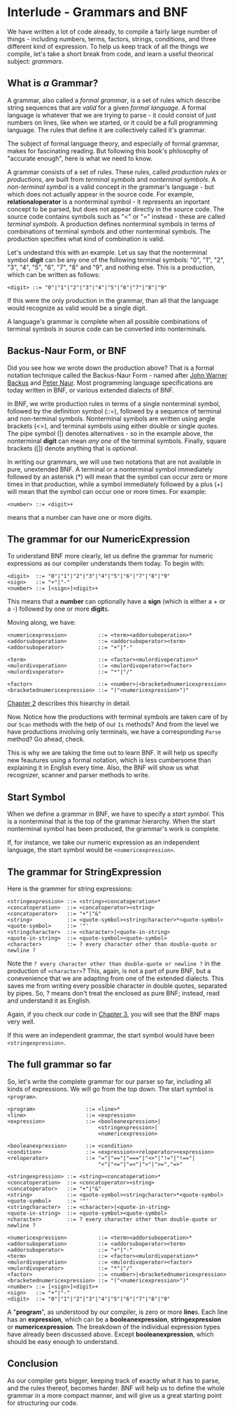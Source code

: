 # Interlude - Grammars and BNF

We have written a lot of code already, to compile a fairly large number of things - including numbers, terms, factors, strings, conditions, and three different kind of expression. To help us keep track of all the things we compile, let's take a short break from code, and learn a useful theorical subject: _grammars_.

## What is _a_ Grammar?

A grammar, also called a _formal grammar_, is a set of rules which describe string sequences that are _valid_ for a given _formal language_. A formal language is whatever that we are trying to parse - it could consist of just numbers on lines, like when we started, or it could be a full programming language. The rules that define it are collectively called it's grammar.

The subject of formal language theory, and especially of formal grammar, makes for fascinating reading. But following this book's philosophy of "accurate enough", here is what we need to know.

A grammar consists of a set of rules. These rules, called _production rules_ or _productions_, are built from _terminal symbols_ and _nonterninal symbols_. A _non-terminal symbol_ is a valid concept in the grammar's language - but which does not actually appear in the source code. For example, **relationaloperator** is a nonterminal symbol - it represents an inportant concept to be parsed, but does not appear directly in the source code. The source code contains symbols such as "<" or "=" instead - these are called _terminal symbols_. A production defines nonterminal symbols in terms of combinations of terminal symbols and other nonterminal symbols. The production specifies what kind of combination is valid.

Let's undestand this with an example. Let us say that the nonterminal symbol **digit** can be any one of the following terminal symbols: "0", "1", "2", "3", "4", "5", "6", "7", "8" and "9", and nothing else. This is a production, which can be written as follows:

```bnf
<digit> ::= "0"|"1"|"2"|"3"|"4"|"5"|"6"|"7"|"8"|"9"
```

If this were the only production in the grammar, than all that the language would recognize as valid would be a single digit.

A language's grammar is complete when all possible combinations of terminal symbols in source code can be converted into nonterminals.

## Backus-Naur Form, or BNF

Did you see how we wrote down the production above? That is a formal notation technique called the Backus-Naur Form - named after [John Warner Backus](https://en.wikipedia.org/wiki/John_Backus) and [Peter Naur](https://en.wikipedia.org/wiki/Peter_Naur). Most programming language specifications are today written in BNF, or various extended dialects of BNF.

In BNF, we write production rules in terms of a single nonterminal symbol, followed by the definition symbol (::=), followed by a sequence of terminal and non-terminal symbols. Nonterminal symbols are written using angle brackets \(<>), and terminal symbols using either double or single quotes. The pipe symbol (|) denotes alternatives - so in the example above, the nonterminal **digit** can mean _any one_ of the terminal symbols. Finally, square brackets ([]) denote anything that is _optional_.

In writing our grammars, we will use two notations that are not available in pure, unextended BNF. A terminal or a nonterminal symbol immediately followed by an asterisk (*) will mean that the symbol can occur zero or more times in that production, while a symbol immediately followed by a plus (+) will mean that the symbol can occur one or more times. For example:

```bnf
<number> ::= <digit>+
```

means that a number can have one or more digits.

## The grammar for our NumericExpression

To understand BNF more clearly, let us define the grammar for numeric expressions as our compiler understands them today. To begin with:

```bnf
<digit>  ::= "0"|"1"|"2"|"3"|"4"|"5"|"6"|"7"|"8"|"9"
<sign>   ::= "+"|"-"
<number> ::= [<sign>]<digit>+
```

This means that a **number** can optionally have a **sign** (which is either a + or a -) followed by one or more **digit**s.

Moving along, we have:

```bnf
<numericexpression>          ::= <term><addorsuboperation>*
<addorsuboperation>          ::= <addorsuboperator><term>
<addorsuboperator>           ::= "+"|"-"

<term>                       ::= <factor><mulordivoperation>*
<mulordivoperation>          ::= <mulordivoperator><factor>
<mulordivoperator>           ::= "*"|"/"

<factor>                     ::= <number>|<bracketednumericexpression>
<bracketednumericexpression> ::= "("<numericexpression>")"
```

[Chapter 2](chapter2.md) describes this hiearchy in detail.

Now. Notice how the productions with terminal symbols are taken care of by our `Scan` methods with the help of our `Is` methods? And from the level we have productions involving only terminals, we have a corresponding `Parse` method? Go ahead, check.

This is why we are taking the time out to learn BNF. It will help us specify new feautures using a formal notation, which is less cumbersome than explaining it in English every time. Also, the BNF will show us what recognizer, scanner and parser methods to write.

## Start Symbol

When we define a grammar in BNF, we have to specify a _start symbol_. This is a nonterminal that is the top of the grammar hierarchy. When the start nonterminal symbol has been produced, the grammar's work is complete.

If, for instance, we take our numeric expression as an independent language, the start symbol would be `<numericexpression>`.

## The grammar for StringExpression

Here is the grammer for string expressions:

```bnf
<stringexpression> ::= <string><concatoperation>*
<concatoperation>  ::= <concatoperator><string>
<concatoperator>   ::= "+"|"&"
<string>           ::= <quote-symbol><stringcharacter>*<quote-symbol>
<quote-symbol>     ::= '"'
<stringcharacter>  ::= <character>|<quote-in-string>
<quote-in-string>  ::= <quote-symbol><quote-symbol>
<character>        ::= ? every character other than double-quote or newline ?
```

Note the `? every character other than double-quote or newline ?` in the production of `<character>`? This, again, is not a part of pure BNF, but a conevenience that we are adapting from one of the extended dialects. This saves me from writing every possible character in double quotes, separated by pipes. So, ? means don't treat the enclosed as pure BNF; instead, read and understand it as English.

Again, if you check our code in [Chapter 3](chapter3.md), you will see that the BNF maps very well.

If this were an independent grammar, the start symbol would have been `<stringexpression>`.

## The full grammar so far

So, let's write the complete grammar for our parser so far, including all kinds of expressions. We will go from the top down. The start symbol is `<program>`.

```bnf
<program>                ::= <line>*
<line>                   ::= <expression>
<expression>             ::= <booleanexpression>|
                             <stringexpression>|
                             <numericexpression>

<booleanexpression>      ::= <condition>
<condition>              ::= <expression><reloperator><expression>
<reloperator>            ::= "="|"=="|"==="|"<>"|"!="|"!=="|
                             "<"|"<="|"=<"|">"|">=","=>"

<stringexpression> ::= <string><concatoperation>*
<concatoperation>  ::= <concatoperator><string>
<concatoperator>   ::= "+"|"&"
<string>           ::= <quote-symbol><stringcharacter>*<quote-symbol>
<quote-symbol>     ::= '"'
<stringcharacter>  ::= <character>|<quote-in-string>
<quote-in-string>  ::= <quote-symbol><quote-symbol>
<character>        ::= ? every character other than double-quote or newline ?

<numericexpression>          ::= <term><addorsuboperation>*
<addorsuboperation>          ::= <addorsuboperator><term>
<addorsuboperator>           ::= "+"|"-"
<term>                       ::= <factor><mulordivoperation>*
<mulordivoperation>          ::= <mulordivoperator><factor>
<mulordivoperator>           ::= "*"|"/"
<factor>                     ::= <number>|<bracketednumericexpression>
<bracketednumericexpression> ::= "("<numericexpression>")"
<number> ::= [<sign>]<digit>+
<sign>   ::= "+"|"-"
<digit>  ::= "0"|"1"|"2"|"3"|"4"|"5"|"6"|"7"|"8"|"9"
```

A "**program**", as understood by our compiler, is zero or more **line**s. Each line has an **expression**, which can be a **booleanexpression**, **stringexpression** or **numericexpression**. The breakdown of the individual expression types have already been discussed above. Except **booleanexpression**, which should be easy enough to understand.

## Conclusion

As our compiler gets bigger, keeping track of exactly what it has to parse, and the rules thereof, becomes harder. BNF will help us to define the whole grammar in a more compact manner, and will give us a great starting point for structuring our code.
